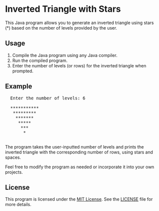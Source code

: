 <h1>Inverted Triangle with Stars</h1>

  <p>This Java program allows you to generate an inverted triangle using stars (*) based on the number of levels provided by the user.</p>

  <h2>Usage</h2>

  <ol>
    <li>Compile the Java program using any Java compiler.</li>
    <li>Run the compiled program.</li>
    <li>Enter the number of levels (or rows) for the inverted triangle when prompted.</li>
  </ol>

  <h2>Example</h2>

  <pre>
  Enter the number of levels: 6

  ***********
   *********
    *******
     *****
      ***
       *
  </pre>

  <p>The program takes the user-inputted number of levels and prints the inverted triangle with the corresponding number of rows, using stars and spaces.</p>

  <p>Feel free to modify the program as needed or incorporate it into your own projects.</p>

  <h2>License</h2>

  <p>This program is licensed under the <a href="https://opensource.org/licenses/MIT">MIT License</a>. See the <a href="LICENSE">LICENSE</a> file for more details.</p>
